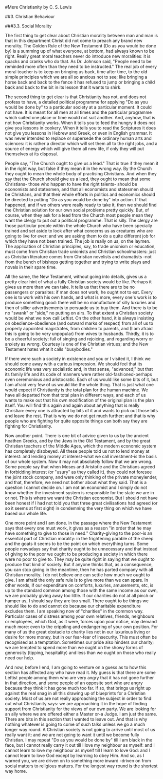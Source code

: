 #Mere Christianity 
by C. S. Lewis

##3. Christian Behaviour

###3.3. Social Morality

The first thing to get clear about Christian morality between man and man is that in this department Christ did not come to preach any brand new morality. The Golden Rule of the New Testament (Do as you would be done by) is a summing up of what everyone, at bottom, had always known to be right. Really great moral teachers never do introduce new moralities: it is quacks and cranks who do that. As Dr. Johnson said, "People need to be reminded more often than they need to be instructed." The real job of every moral teacher is to keep on bringing us back, time after time, to the old simple principles which we are all so anxious not to see; like bringing a horse back and back to the fence it has refused to jump or bringing a child back and back to the bit in its lesson that it wants to shirk.

The second thing to get clear is that Christianity has not, and does not profess to have, a detailed political programme for applying "Do as you would be done by" to a particular society at a particular moment. It could not have. It is meant for all men at all times and the particular programme which suited one place or time would not suit another. And, anyhow, that is not how Christianity works. When it tells you to feed the hungry it does not give you lessons in cookery. When it tells you to read the Scriptures it does not give you lessons in Hebrew and Greek, or even in English grammar. It was never intended to replace or supersede the ordinary human arts and sciences: it is rather a director which will set them all to the right jobs, and a source of energy which will give them all new life, if only they will put themselves at its disposal.

People say, "The Church ought to give us a lead." That is true if they mean it in the right way, but false if they mean it in the wrong way. By the Church they ought to mean the whole body of practising Christians. And when they say that the Church should give us a lead, they ought to mean that some Christians- those who happen to have the right talents- should be economists and statesmen, and that all economists and statesmen should be Christians, and that their whole efforts in politics and economics should be directed to putting "Do as you would be done by" into action. If that happened, and if we others were really ready to take it, then we should find the Christian solution for our own social problems pretty quickly. But, of course, when they ask for a lead from the Church most people mean they want the clergy to put out a political programme. That is silly. The clergy are those particular people within the whole Church who have been specially trained and set aside to look after what concerns us as creatures who are going to live for ever: and we are asking them to do a quite different job for which they have not been trained. The job is really on us, on the laymen. The application of Christian principles, say, to trade unionism or education, must come from Christian trade unionists and Christian schoolmasters: just as Christian literature comes from Christian novelists and dramatists -not from the bench of bishops getting together and trying to write plays and novels in their spare time.

All the same, the New Testament, without going into details, gives us a pretty clear hint of what a fully Christian society would be like. Perhaps it gives us more than we can take. It tells us that there are to be no passengers or parasites: if man does not work, he ought not to eat. Every one is to work with his own hands, and what is more, every one's work is to produce something good: there will be no manufacture of silly luxuries and then of sillier advertisements to persuade us to buy them. And there is to be no "swank" or "side," no putting on airs. To that extent a Christian society would be what we now call Leftist. On the other hand, it is always insisting on obedience-obedience (and outward marks of respect) from all of us to properly appointed magistrates, from children to parents, and (I am afraid this is going to be very unpopular) from wives to husbands. Thirdly, it is to be a cheerful society: full of singing and rejoicing, and regarding worry or anxiety as wrong. Courtesy is one of the Christian virtues; and the New Testament hates what it calls "busybodies."
 
If there were such a society in existence and you or I visited it, I think we should come away with a curious impression. We should feel that its economic life was very socialistic and, in that sense, "advanced," but that its family life and its code of manners were rather old-fashioned-perhaps even ceremonious and aristocratic. Each of us would like some bits of it, but I am afraid very few of us would like the whole thing. That is just what one would expect if Christianity is the total plan for the human machine. We have all departed from that total plan in different ways, and each of us wants to make out that his own modification of the original plan is the plan itself. You will find this again and again about anything that is really Christian: every one is attracted by bits of it and wants to pick out those bits and leave the rest. That is why we do not get much further: and that is why people who are fighting for quite opposite things can both say they are fighting for Christianity.

Now another point. There is one bit of advice given to us by the ancient heathen Greeks, and by the Jews in the Old Testament, and by the great Christian teachers of the Middle Ages, which the modern economic system has completely disobeyed. All these people told us not to lend money at interest: and lending money at interest-what we call investment-is the basis of our whole system. Now it may not absolutely follow that we are wrong. Some people say that when Moses and Aristotle and the Christians agreed in forbidding interest (or "usury" as they called it), they could not foresee the joint stock company, and were only thinking of the private moneylender, and that, therefore, we need not bother about what they said. That is a question I cannot decide on. I am not an economist and I simply do not know whether the investment system is responsible for the state we are in or not. This is where we want the Christian economist. But I should not have been honest if I had not told you that three great civilisations had agreed (or so it seems at first sight) in condemning the very thing on which we have based our whole life.

One more point and I am done. In the passage where the New Testament says that every one must work, it gives as a reason "in order that he may have something to give to those in need." Charity-giving to the poor-is an essential part of Christian morality: in the frightening parable of the sheep and the goats it seems to be the point on which everything turns. Some people nowadays say that charity ought to be unnecessary and that instead of giving to the poor we ought to be producing a society in which there were no poor to give to. They may be quite right in saying that we ought to produce that kind of society. But if anyone thinks that, as a consequence, you can stop giving in the meantime, then he has parted company with all Christian morality. I do not believe one can settle how much we ought to give. I am afraid the only safe rule is to give more than we can spare. In other words, if our expenditure on comforts, luxuries, amusements, etc, is up to the standard common among those with the same income as our own, we are probably giving away too little. If our charities do not at all pinch or hamper us, I should say they are too small. There ought to be things we should like to do and cannot do because our charitable expenditure excludes them. I am speaking now of "charities" in the common way. Particular cases of distress among your own relatives, friends, neighbours or employees, which God, as it were, forces upon your notice, may demand much more: even to the crippling and endangering of your own position. For many of us the great obstacle to charity lies not in our luxurious living or desire for more money, but in our fear-fear of insecurity. This must often be recognised as a temptation. Sometimes our pride also hinders our charity; we are tempted to spend more than we ought on the showy forms of generosity (tipping, hospitality) and less than we ought on those who really need our help.

And now, before I end, I am going to venture on a guess as to how this section has affected any who have read it. My guess is that there are some Leftist people among them who are very angry that it has not gone further in that direction, and some people of an opposite sort who are angry because they think it has gone much too far. If so, that brings us right up against the real snag in all this drawing up of blueprints for a Christian society. Most of us are not really approaching the subject in order to find out what Christianity says: we are approaching it in the hope of finding support from Christianity for the views of our own party. We are looking for an ally where we are offered either a Master or-a Judge. I am just the same. There are bits in this section that I wanted to leave out. And that is why nothing whatever is going to come of such talks unless we go a much longer way round. A Christian society is not going to arrive until most of us really want it: and we are not going to want it until we become fully Christian. I may repeat "Do as you would be done by" till I am black in the face, but I cannot really carry it out till I love my neighbour as myself: and I cannot learn to love my neighbour as myself till I learn to love God: and I cannot learn to love God except by learning to obey Him. And so, as I warned you, we are driven on to something more inward -driven on from social matters to religious matters. For the longest way round is the shortest way home.